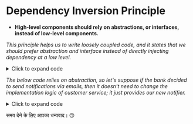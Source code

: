# Dependency Inversion Principle

* **High-level components should rely on abstractions, or interfaces, instead of low-level components.**

_This principle helps us to write loosely coupled code, and it states that we should prefer abstraction and interface instead of directly injecting dependency at a low level._

<details>

<summary>Click to expand code</summary>

```java
// ************************** BAD CODE: ************************** //

class SendSMSService {
    public void sendSMS(String phoneNumber, String message) {
        System.out.println("Sending SMS to " + phoneNumber + ": " + message);
        // Actual SMS sending logic here
    }
}

class CustomerService {
    private SendSMSService smsService;

    public CustomerService() {
        this.smsService = new SendSMSService(); // High-level module depends on low-level module
    }

    public void notifyCustomer(String phoneNumber, String message) {
        smsService.sendSMS(phoneNumber, message);
    }
}

public class App {
    public static void main(String[] args) {
        CustomerService customerService = new CustomerService();
        customerService.notifyCustomer("123-456-7890", "Your account opening process is completed!");
    }
}
```

</details>

_The below code relies on abstraction, so let's suppose if the bank decided to send notifications via emails, then it doesn't need to change the implementation logic of customer service; it just provides our new notifier._

<details>

<summary>Click to expand code</summary>

```java
/// ************************** GOOD CODE: ************************** //

// Abstraction (Interface)
interface MessageService {
    void sendMessage(String destination, String message);
}

// Low-level module implementing the abstraction
class SendSMSService implements MessageService {
    @Override
    public void sendMessage(String phoneNumber, String message) {
        System.out.println("Sending SMS to " + phoneNumber + ": " + message);
        // Actual SMS sending logic here
    }
}

// Low-level module implementing the abstraction
class SendEmailService implements MessageService {
    @Override
    public void sendMessage(String email, String message) {
        System.out.println("Sending Email to " + email + ": " + message);
        // Actual email sending logic here
    }
}

// High-level module depending on abstraction
class CustomerService {
    private MessageService messageService;

    public CustomerService(MessageService messageService) {
        this.messageService = messageService; // Dependency injection
    }

    public void notifyCustomer(String destination, String message) {
        messageService.sendMessage(destination, message);
    }
}

public class App {
    public static void main(String[] args) {
        // Using SMS Service
        MessageService smsService = new SendSMSService();
        CustomerService customerServiceSMS = new CustomerService(smsService);
        customerServiceSMS.notifyCustomer("123-456-7890", "Your account opening process is completed!");

        // Using Email Service
        MessageService emailService = new SendEmailService();
        CustomerService customerServiceEmail = new CustomerService(emailService);
        customerServiceEmail.notifyCustomer("user@example.com", "Your account opening process is completed!");
    }
}
```

</details>

समय देने के लिए आपका धन्यवाद। 🙃
